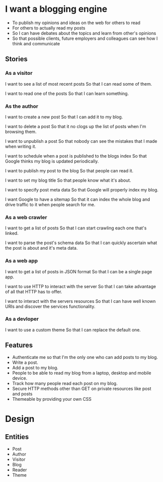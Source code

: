 # I want a blogging engine
* To publish my opinions and ideas on the web for others to read
* For others to actually read my posts
* So I can have debates about the topics and learn from other's opinions
* So that possible clients, future employers and colleagues can see how I think and communicate

## Stories

### As a visitor
I want to see a list of most recent posts
So that I can read some of them.

I want to read one of the posts
So that I can learn something.


### As the author
I want to create a new post
So that I can add it to my blog.

I want to delete a post
So that it no clogs up the list of posts when I'm browsing them.

I want to unpublish a post
So that nobody can see the mistakes that I made when writing it.

I want to schedule when a post is published to the blogs index
So that Google thinks my blog is updated periodically.

I want to publish my post to the blog
So that people can read it.

I want to set my blog title
So that people know what it's about.

I want to specify post meta data
So that Google will properly index my blog.

I want Google to have a sitemap
So that it can index the whole blog and drive traffic to it when people search for me.


### As a web crawler
I want to get a list of posts
So that I can start crawling each one that's linked.

I want to parse the post's schema data
So that I can quickly ascertain what the post is about and it's meta data.

### As a web app
I want to get a list of posts in JSON format
So that I can be a single page app.

I want to use HTTP to interact with the server
So that I can take advantage of all that HTTP has to offer.

I want to interact with the servers resources
So that I can have well known URIs and discover the services functionality.


### As a devloper
I want to use a custom theme
So that I can replace the default one.


## Features
* Authenticate me so that I'm the only one who can add posts to my blog.
* Write a post.
* Add a post to my blog.
* People to be able to read my blog from a laptop, desktop and mobile device.
* Track how many people read each post on my blog.
* Secure HTTP methods other than GET on private resources like post and posts
* Themeable by providing your own CSS

# Design
## Entities
* Post
* Author
* Visitor
* Blog
* Reader
* Theme

